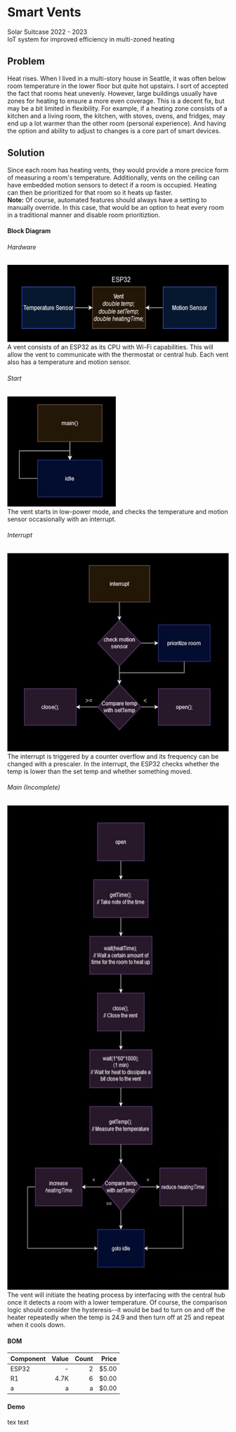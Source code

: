 # Smart Vents
Solar Suitcase 2022 - 2023 \
IoT system for improved efficiency in multi-zoned heating

## Problem
Heat rises. When I lived in a multi-story house in Seattle, 
it was often below room temperature in the lower floor but 
quite hot upstairs. I sort of accepted the fact that rooms 
heat unevenly. However, large buildings usually have zones 
for heating to ensure a more even coverage. This is a decent fix,
but may be a bit limited in flexibility. For example, if a heating 
zone consists of a kitchen and a living room, the kitchen, with 
stoves, ovens, and fridges, may end up a lot warmer than the other
room (personal experience). And having the option and ability
to adjust to changes is a core part of smart devices.

## Solution
Since each room has heating vents, they would provide a more 
precice form of measuring a room's temperature. Additionally, 
vents on the ceiling can have embedded motion sensors to detect 
if a room is occupied. Heating can then be prioritized for that 
room so it heats up faster. \
**Note:** Of course, automated features should always have a 
setting to manually override. In this case, that would be an 
option to heat every room in a traditional manner and disable 
room prioritiztion.

#### Block Diagram

###### Hardware
<img src="concept/vent-components.png" alt="vent-components" height="175px"/> \
A vent consists of an ESP32 as its CPU with Wi-Fi capabilities.
This will allow the vent to communicate with the thermostat or 
central hub. Each vent also has a temperature and motion sensor.

###### Start
<img src="concept/vent-idle.png" alt="vent-idle" height="250px"/> \
The vent starts in low-power mode, and checks the temperature 
and motion sensor occasionally with an interrupt.

###### Interrupt
<img src="concept/vent-interrupt.png" alt="vent-interrupt" height="450px"/> \
The interrupt is triggered by a counter overflow and its frequency can be changed 
with a prescaler. In the interrupt, the ESP32 checks whether the temp is 
lower than the set temp and whether something moved.

###### Main (Incomplete)
<img src="concept/vent-main.png" alt="vent-main" height="1100px"/> \
The vent will initiate the heating process by interfacing with the central hub 
once it detects a room with a lower temperature. Of course, the comparison logic 
should consider the hysteresis--it would be bad to turn on and off the heater 
repeatedly when the temp is 24.9 and then turn off at 25 and repeat when it cools down.
#### BOM
| Component    | Value |     Count  | Price      |
|--------------|------:|-----------:|-----------:|
| ESP32        |  -    |      2     |    $5.00   |
| R1           |  4.7K |      6     |    $0.00   |
| a            |  a    |      a     |    $0.00   |

#### Demo
tex text
